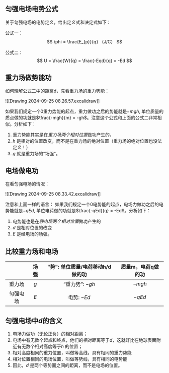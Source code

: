 
## 匀强电场电势公式

关于匀强电场的电势定义，给出定义式和决定式如下：

公式一：
$$
\phi  = \frac{E_{p}}{q} （J/C）
$$


公式二：
$$
U = \frac{W}{q} = \frac{-Eqd}{q} = -Ed
$$

## 重力场做势能功

如何理解公式二中的距离d，先看重力场的重力势能：

![[Drawing 2024-09-25 08.26.57.excalidraw]]

如果我们规定一个0重力势能的起点，重力做功之后的势能就是$-mgh$, 单位质量的质点做的功就是$\frac{-mgh}{m} = -gh$。注意这个公式和上面的公式二非常相似。分析如下：
1. 重力势能其实是在*重力场两个相对位置*做功产生的，
2. $h$ 是相对的位置改变，而不是在重力场的绝对位置（重力场的绝对位置也没法定义！）
3. $g$ 就是重力场的“场强”。


## 电场做电功

在看匀强电场的情况：

![[Drawing 2024-09-25 08.33.42.excalidraw]]

注意和上面一样的语言：
如果我们规定一个0电势能的起点，电场力做功之后的电势能就是$-qEd$, 单位电荷做的功就是$\frac{-qEd}{q} = -Ed$。分析如下：
1. 电势能也是在*静电场两个相对位置*做功产生的
2. $d$ 是相对位置的改变
3. $E$ 是经电场的场强。 

## 比较重力场和电场


|          | 场强 | "势": 单位质量/电荷移动h/d做的功 | 质量m，电荷q做的功 |
|:--------:|:----:|:--------------------------------:|:------------------:|
|  重力场  | $g$  |         “重力势”:  $-gh$         |       $-mgh$       |
| 匀强电场 | $E$  |           电势: $-Ed$            |       $-qEd$       |

## 匀强电场中$d$的含义

1. 电场力做功（无论正负）的相对距离；
2. 电场中有无数个起点和终点，他们的相对距离等于$d$，这就好比在地球表面附近有无数个相对高度等于$h$  的位置；
3. 相对高度相同的重力位置，叫做等高线，具有相同的重力势能
4. 相对位置相同的电场位置，叫做等势线，具有相同的电势能
5. 因此，$d$ 是两个等势面之间的距离，而不是电场的位置。


